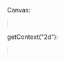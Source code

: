 <!DOCTYPE html> 
<html> 
<body> 
<img id="ball" width="220" height="277" src="ball.jpg" alt="The Scream" style="display: none;"> 
<p>Canvas:</p> 
<canvas id="myCanvas" width="240" height="297" style="border:1px solid #d3d3d3;"> 
<script> 
window.onload = function() { 
  var c = document.getElementById("myCanvas"); 
  var ctx = c.getContext("2d"); 
  var img = document.getElementById("ball"); // 取得 id=ball 的隱藏 image 元素    
  ctx.drawImage(img, 10, 100); // 畫球的圖片  
  // 畫紅色框線  
  ctx.beginPath();  
  ctx.strokeStyle="red";  
  ctx.rect(20,20,55,20);  
  ctx.stroke();  
  // 畫藍色實心方框  
  ctx.beginPath();  
  ctx.fillStyle="#0000FF";  
  ctx.fillRect(80,20,50,50);  
  ctx.stroke();     
  // 畫黑色圓圈框線  
  ctx.beginPath();  
  ctx.strokeStyle = "black";  
  ctx.lineWidth = 5; // 筆的寬度為 5px  
  ctx.arc(100,75,50,0,2*Math.PI);  
  ctx.stroke();     
}  
</script>  
  
</body>  
</html>  

getContext("2d"):  